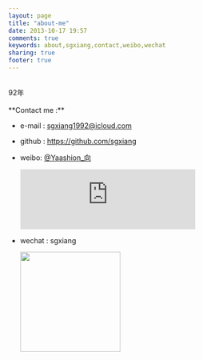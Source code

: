```yaml
---
layout: page
title: "about-me"
date: 2013-10-17 19:57
comments: true
keywords: about,sgxiang,contact,weibo,wechat
sharing: true
footer: true
---
```

<br>        
92年
<br><br>
**Contact me :**

* e-mail : sgxiang1992@icloud.com

* github : https://github.com/sgxiang

* weibo: [@Yaashion_向][weibo] 

  <iframe width="350" height="120" class="share_self"  frameborder="0" scrolling="no" src="http://widget.weibo.com/weiboshow/index.php?language=&width=350&height=300&fansRow=1&ptype=0&speed=0&skin=1&isTitle=1&noborder=1&isWeibo=0&isFans=0&uid=1649180003&verifier=f479351c&dpc=1"></iframe>

* wechat : sgxiang

  <img src="http://sgxiang.github.io/images/wechat.png" width=200>
[weibo]: http://weibo.com/xsxiang/ "Yaashion_向"